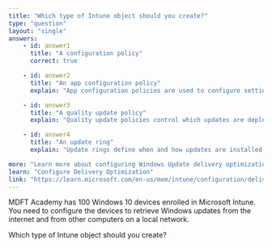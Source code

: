 ```yaml
---
title: "Which type of Intune object should you create?"
type: "question"
layout: "single"
answers:
    - id: answer1
      title: "A configuration policy"
      correct: true

    - id: answer2
      title: "An app configuration policy"
      explain: "App configuration policies are used to configure settings for mobile apps, not Windows update delivery settings."

    - id: answer3
      title: "A quality update policy"
      explain: "Quality update policies control which updates are deployed, not how they are delivered to devices."

    - id: answer4
      title: "An update ring"
      explain: "Update rings define when and how updates are installed, but don't configure the delivery optimization settings."

more: "Learn more about configuring Windows Update delivery optimization."
learn: "Configure Delivery Optimization"
link: "https://learn.microsoft.com/en-us/mem/intune/configuration/delivery-optimization-windows"
---
```

MDFT Academy has 100 Windows 10 devices enrolled in Microsoft Intune. You need to configure the devices to retrieve Windows updates from the internet and from other computers on a local network.

Which type of Intune object should you create?
